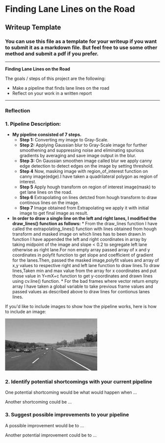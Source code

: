 # **Finding Lane Lines on the Road** 

## Writeup Template

### You can use this file as a template for your writeup if you want to submit it as a markdown file. But feel free to use some other method and submit a pdf if you prefer.

---

**Finding Lane Lines on the Road**

The goals / steps of this project are the following:
* Make a pipeline that finds lane lines on the road
* Reflect on your work in a written report


[//]: # (Image References)

[image1]: ./examples/grayscale.jpg "Grayscale"

---

### Reflection

### 1. Pipeline Description:
   * **My pipeline consisted of 7 steps.**
     *  **Step 1:** Converting my image to Gray-Scale.
     *  **Step 2:** Applying Gaussian blur to Gray-Scale image for further smoothening and suppressing noise and eliminating spurious                        gradients by averaging and save image output in the blur.
     *  **Step 3:** On Gaussian smoothen image called blur we apply canny edge detection to detect edges on the image by setting                             threshold.
     *  **Step 4**  Now, masking image with region_of_interest function on canny image(edge).I have taken a quadrilateral polygon as                         region of interest.
     *  **Step 5**  Apply hough transform on region of interest image(mask) to get lane lines on the road.
     *  **Step 6**  Extrapolating on lines detcted from hough transform to draw continous lines on the image.
     *  **Step 7**  Image obtained from Extrapolating we apply it with initial image to get final image as result.
   * **In order to draw a single line on the left and right lanes, I modified the draw_lines() function as follows:**
	 	 *  From the draw_lines function I have called the extrapolating_lines() function with lines obtained from hough transform and 							masked image on which lines has to been drawn.In function I have appended the left and right coordinates	in	array	by taking 					midpoint of the image and slope < 0.2 to segregate left lane otherwise as	right lane.For non empty array passed array of x and y 					coordinates in polyfit function to get slope and coefficient of gradient for the lanes.Then, passed the masked image,polyfit 					values and array of x,y values to respective right and left lane function to draw lines.To draw lines,Taken min and max value 					from the array for x coordinates and put those value in Y=mX+c function to get y-coordinates and drawn lines using cv.line() 						function.
		 * For the bad frames where vector return empty array I have taken a global variable to take previous frame values and passed values 				as described above to draw lines for contionus lanes lines.

If you'd like to include images to show how the pipeline works, here is how to include an image: 

![alt text][image1]


### 2. Identify potential shortcomings with your current pipeline


One potential shortcoming would be what would happen when ... 

Another shortcoming could be ...


### 3. Suggest possible improvements to your pipeline

A possible improvement would be to ...

Another potential improvement could be to ...
